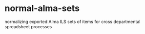 # normal-alma-sets
normalizing exported Alma ILS sets of items for cross departmental spreadsheet processes
